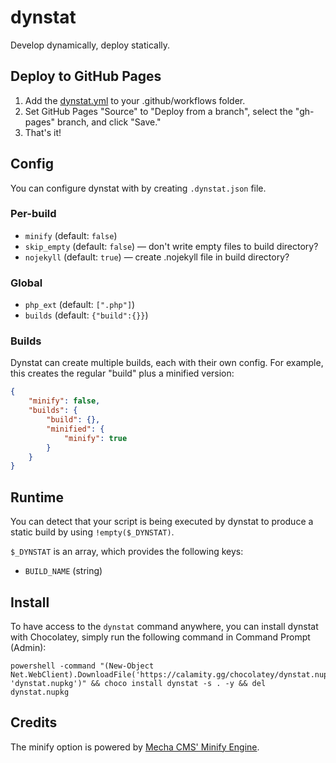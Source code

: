 # dynstat

Develop dynamically, deploy statically.

## Deploy to GitHub Pages

1. Add the [dynstat.yml](https://github.com/calamity-inc/dynstat-demo/blob/senpai/.github/workflows/dynstat.yml) to your .github/workflows folder.
2. Set GitHub Pages "Source" to "Deploy from a branch", select the "gh-pages" branch, and click "Save."
3. That's it!

## Config

You can configure dynstat with by creating `.dynstat.json` file.

### Per-build

- `minify` (default: `false`)
- `skip_empty` (default: `false`) — don't write empty files to build directory?
- `nojekyll` (default: `true`) — create .nojekyll file in build directory?

### Global

- `php_ext` (default: `[".php"]`)
- `builds` (default: `{"build":{}}`)

### Builds

Dynstat can create multiple builds, each with their own config. For example, this creates the regular "build" plus a minified version:

```JSON
{
    "minify": false,
    "builds": {
        "build": {},
        "minified": {
            "minify": true
        }
    }
}
```

## Runtime

You can detect that your script is being executed by dynstat to produce a static build by using `!empty($_DYNSTAT)`.

`$_DYNSTAT` is an array, which provides the following keys:

- `BUILD_NAME` (string)

## Install

To have access to the `dynstat` command anywhere, you can install dynstat with Chocolatey, simply run the following command in Command Prompt (Admin):

```batch
powershell -command "(New-Object Net.WebClient).DownloadFile('https://calamity.gg/chocolatey/dynstat.nupkg', 'dynstat.nupkg')" && choco install dynstat -s . -y && del dynstat.nupkg
```

## Credits

The minify option is powered by [Mecha CMS' Minify Engine](https://github.com/mecha-cms/x.minify).
